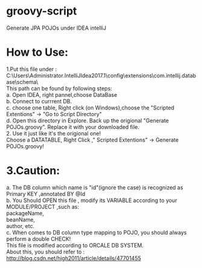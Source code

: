# groovy-script
Generate JPA POJOs under IDEA intelliJ

# How to Use:
1.Put this file under :
C:\Users\Administrator\.IntelliJIdea2017.1\config\extensions\com.intellij.database\schema\ <br/>
This path can be found by following steps:<br/>
a. Open IDEA, right pannel,choose DataBase<br/>
b. Connect to currrent DB.<br/>
c. choose  one table, Right click (on Windows),choose the "Scripted Extentions" -> "Go to Script Directory"<br/>
d. Open this directory in Explore. Back up the origional "Generate POJOs.groovy". Replace it with your downloaded file.<br/>
2. Use it just like it's the origional one!  <br/>
  Choose a DATATABLE, Right Click ," Scripted Extentions" -> Generate POJOs.groovy!<br/>
  
# 3.Caution:<br/>
 a. The DB column which name is "id"(ignore the case) is recognized as Primary KEY ,annotated BY @Id<br/>
 b. You Should OPEN this file , modify its VARIABLE according to your MODULE/PROJECT ,such as:<br/>
   packageName,<br/>
   beanName,<br/>
   author, etc.<br/>
 c. When comes to DB column type mapping to POJO, you should always perform a double CHECK!<br/>
    This file is modified according to ORCALE DB SYSTEM.<br/>
    About this, you should refer to :<br/>
    http://blog.csdn.net/high2011/article/details/47701455<br/>
